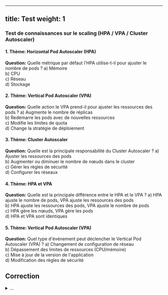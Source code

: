 
---
title:   Test
weight: 1
---


### Test de connaissances sur le scaling (HPA / VPA / Cluster Autoscaler)

#### 1. Thème: Horizontal Pod Autoscaler (HPA)
**Question:** Quelle métrique par défaut l'HPA utilise-t-il pour ajuster le nombre de pods ?
a) Mémoire  
b) CPU  
c) Réseau  
d) Stockage  

#### 2. Thème: Vertical Pod Autoscaler (VPA)
**Question:** Quelle action le VPA prend-il pour ajuster les ressources des pods ?
a) Augmente le nombre de réplicas  
b) Redémarre les pods avec de nouvelles ressources  
c) Modifie les limites de quota  
d) Change la stratégie de déploiement  

#### 3. Thème: Cluster Autoscaler
**Question:** Quelle est la principale responsabilité du Cluster Autoscaler ?
a) Ajuster les ressources des pods  
b) Augmenter ou diminuer le nombre de nœuds dans le cluster  
c) Gérer les règles de sécurité  
d) Configurer les réseaux  

#### 4. Thème: HPA et VPA
**Question:** Quelle est la principale différence entre le HPA et le VPA ?
a) HPA ajuste le nombre de pods, VPA ajuste les ressources des pods  
b) HPA ajuste les ressources des pods, VPA ajuste le nombre de pods  
c) HPA gère les nœuds, VPA gère les pods  
d) HPA et VPA sont identiques  

#### 5. Thème: Vertical Pod Autoscaler (VPA)
**Question:** Quel type d'événement peut déclencher le Vertical Pod Autoscaler (VPA) ?
a) Changement de configuration de réseau  
b) Dépassement des limites de ressources (CPU/mémoire)  
c) Mise à jour de la version de l'application  
d) Modification des règles de sécurité  


## Correction

<details><summary>...</summary>

1. b) CPU
2. b) Redémarre les pods avec de nouvelles ressources
3. b) Augmenter ou diminuer le nombre de nœuds dans le cluster
4. a) HPA ajuste le nombre de pods, VPA ajuste les ressources des pods
5. b) Dépassement des limites de ressources (CPU/mémoire)

</details>